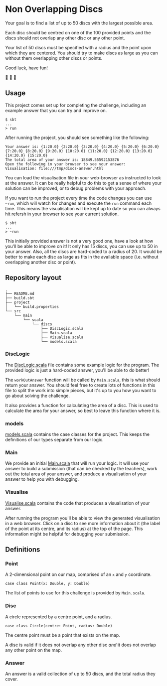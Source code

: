 Non Overlapping Discs
=====================

Your goal is to find a list of up to 50 discs with the largest
possible area.

Each disc should be centred on one of the 100 provided points and the
discs should not overlap any other disc or any other point.

Your list of 50 discs must be specified with a radius and the point
upon which they are centered. You should try to make discs as large as
you can without them overlapping other discs or points.

Good luck, have fun!

:tada: :tada: :tada:

## Usage

This project comes set up for completing the challenge, including an
example answer that you can try and improve on.

    $ sbt
    ...
    > run

After running the project, you should see something like the
following:

    Your answer is: {1:20.0} {2:20.0} {3:20.0} {4:20.0} {5:20.0} {6:20.0} {7:20.0} {8:20.0} {9:20.0} {10:20.0} {11:20.0} {12:20.0} {13:20.0} {14:20.0} {15:20.0}
    The total area of your answer is: 18849.55592153876
    Open the following in your browser to see your answer:
    Visualisation: file:///tmp/discs-answer.html

You can load the visualisation file in your web-browser as instructed
to look at the answer. It can be really helpful to do this to get a
sense of where your solution can be improved, or to debug problems
with your approach.

If you want to run the project every time the code changes you can use
`~run`, which will watch for changes and execute the `run` command
each time. This means the visualisation will be kept up to date so you
can always hit refersh in your browser to see your current solution.

    $ sbt
    ...
    > ~run

This initially provided answer is not a very good one, have a look at
how you'll be able to improve on it! It only has 15 discs, you can use
up to 50 in your answer. Also, all the discs are hard-coded to a
radius of 20. It would be better to make each disc as large as fits in
the available space (i.e. without overlapping another disc or point).

## Repository layout

```
.
├── README.md
├── build.sbt
├── project
│   └── build.properties
└── src
    └── main
        └── scala
            └── discs
                ├── DiscLogic.scala
                ├── Main.scala
                ├── Visualise.scala
                └── models.scala
```

### DiscLogic

The [DiscLogic.scala](src/main/scala/discs/DiscLogic.scala) file
contains some example logic for the program. The provided logic is
just a hard-coded answer, you'll be able to do better!

The `workOutAnswer` function will be called by `Main.scala`, this is
what should return your answer. You should feel free to create lots of
functions in this file to split the work into simple pieces, but it's
up to you how you want to go about solving the challenge.

It also provides a function for calculating the area of a disc. This
is used to calculate the area for your answer, so best to leave this
function where it is.

### models

[models.scala](src/main/scala/discs/models.scala) contains the case
classes for the project. This keeps the definitions of our types
separate from our logic.

### Main

We provide an initial [Main.scala](src/main/scala/discs/Main.scala)
that will run your logic. It will use your answer to build a
submission (that can be checked by the teachers), work out the total
area of your answer, and produce a visualisation of your answer to
help you with debugging.

### Visualise

[Visualise.scala](src/main/scala/discs/Visualise.scala) contains the
code that produces a visualisation of your answer.

After running the program you'll be able to view the generated
visualisation in a web browser. Click on a disc to see more
information about it (the label of the point at its centre, and its
radius) at the top of the page. This information might be helpful for
debugging your submission.

## Definitions

### Point

A 2-dimensional point on our map, comprised of an `x` and `y`
coordinate.

    case class Point(x: Double, y: Double)

The list of points to use for this challenge is provided by
`Main.scala`.

### Disc

A circle represented by a centre point, and a radius.

    case class Circle(centre: Point, radius: Double)

The centre point must be a point that exists on the map.

A disc is valid if it does not overlap any other disc *and* it does
not overlap any other point on the map.

### Answer

An answer is a valid collection of up to 50 discs, and the total
radius they cover.
